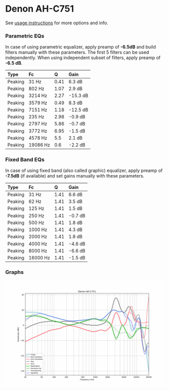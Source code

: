# Denon AH-C751
See [usage instructions](https://github.com/jaakkopasanen/AutoEq#usage) for more options and info.

### Parametric EQs
In case of using parametric equalizer, apply preamp of **-6.5dB** and build filters manually
with these parameters. The first 5 filters can be used independently.
When using independent subset of filters, apply preamp of **-6.5 dB**.

| Type    | Fc       |    Q | Gain     |
|:--------|:---------|:-----|:---------|
| Peaking | 31 Hz    | 0.41 | 6.3 dB   |
| Peaking | 802 Hz   | 1.07 | 2.9 dB   |
| Peaking | 3214 Hz  | 2.27 | -15.3 dB |
| Peaking | 3579 Hz  | 0.49 | 8.3 dB   |
| Peaking | 7151 Hz  | 1.18 | -12.5 dB |
| Peaking | 235 Hz   | 2.98 | -0.9 dB  |
| Peaking | 2797 Hz  | 5.86 | -0.7 dB  |
| Peaking | 3772 Hz  | 6.95 | -1.5 dB  |
| Peaking | 4578 Hz  | 5.5  | 2.1 dB   |
| Peaking | 19086 Hz | 0.6  | -2.2 dB  |

### Fixed Band EQs
In case of using fixed band (also called graphic) equalizer, apply preamp of **-7.5dB**
(if available) and set gains manually with these parameters.

| Type    | Fc       |    Q | Gain    |
|:--------|:---------|:-----|:--------|
| Peaking | 31 Hz    | 1.41 | 6.6 dB  |
| Peaking | 62 Hz    | 1.41 | 3.5 dB  |
| Peaking | 125 Hz   | 1.41 | 1.5 dB  |
| Peaking | 250 Hz   | 1.41 | -0.7 dB |
| Peaking | 500 Hz   | 1.41 | 1.8 dB  |
| Peaking | 1000 Hz  | 1.41 | 4.3 dB  |
| Peaking | 2000 Hz  | 1.41 | 1.8 dB  |
| Peaking | 4000 Hz  | 1.41 | -4.6 dB |
| Peaking | 8000 Hz  | 1.41 | -6.6 dB |
| Peaking | 16000 Hz | 1.41 | -1.5 dB |

### Graphs
![](./Denon%20AH-C751.png)